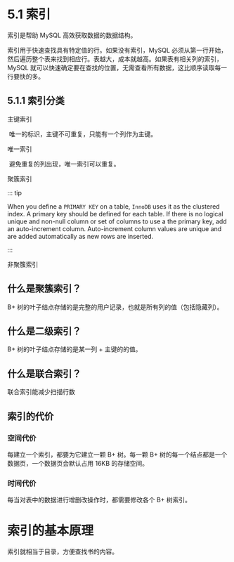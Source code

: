 # 5.1 索引

索引是帮助 MySQL 高效获取数据的数据结构。

索引用于快速查找具有特定值的行。如果没有索引，MySQL 必须从第一行开始，然后遍历整个表来找到相应行。表越大，成本就越高。如果表有相关列的索引，MySQL 就可以快速确定要在查找的位置，无需查看所有数据，这比顺序读取每一行要快的多。

## 5.1.1 索引分类

主键索引

​	唯一的标识，主键不可重复，只能有一个列作为主键。

唯一索引

​	避免重复的列出现，唯一索引可以重复。

聚簇索引

::: tip

When you define a `PRIMARY KEY` on a table, `InnoDB` uses it as the clustered index. A primary key should be defined for each table. If there is no logical unique and non-null column or set of columns to use a the primary key, add an auto-increment column. Auto-increment column values are unique and are added automatically as new rows are inserted.

:::

非聚簇索引

## 什么是聚簇索引？

B+ 树的叶子结点存储的是完整的用户记录，也就是所有列的值（包括隐藏列）。

## 什么是二级索引？

B+ 树的叶子结点存储的是某一列 + 主键的的值。

## 什么是联合索引？

联合索引能减少扫描行数

## 索引的代价

### 空间代价

每建立一个索引，都要为它建立一颗 B+ 树。每一颗 B+ 树的每一个结点都是一个数据页，一个数据页会默认占用 16KB 的存储空间。

### 时间代价

每当对表中的数据进行增删改操作时，都需要修改各个 B+ 树索引。

# 索引的基本原理

索引就相当于目录，方便查找书的内容。







